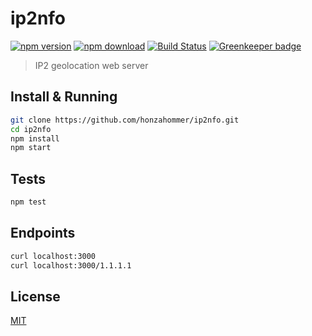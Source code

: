 # ip2nfo

[![npm version][npm-image]][npm-url]
[![npm download][downloads-image]][npm-url]
[![Build Status][travis-image]][travis-url]
[![Greenkeeper badge](https://badges.greenkeeper.io/honzahommer/ip2nfo.svg)](https://greenkeeper.io/)

> IP2 geolocation web server

## Install & Running

```bash
git clone https://github.com/honzahommer/ip2nfo.git
cd ip2nfo
npm install
npm start
```

## Tests

```bash
npm test
```

## Endpoints

```bash
curl localhost:3000
curl localhost:3000/1.1.1.1
```

## License

[MIT](LICENSE)

[npm-image]: https://img.shields.io/npm/v/ip2nfo.svg
[npm-url]: https://npmjs.org/package/ip2nfo
[travis-image]: https://img.shields.io/travis/honzahommer/ip2nfo/master.svg
[travis-url]: https://travis-ci.org/honzahommer/ip2nfo
[downloads-image]: https://img.shields.io/npm/dm/ip2nfo.svg
